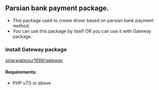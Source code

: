 ## Parsian bank payment package.

* This package used to create driver based on parsian bank payment method.
* You can use this package by itself OR you can use it with Gateway package.

### install Gateway package

[sinarajabpour1998/gateway](https://github.com/sinarajabpour1998/gateway)

#### Requirements:

- PHP v7.0 or above